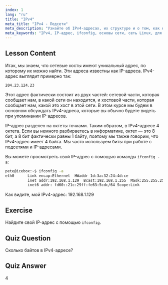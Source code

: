 ```yaml
---
index: 1
lang: "ru"
title: "IPv4"
meta_title: "IPv4 - Подсети"
meta_description: "Узнайте об IPv4-адресах, их структуре и о том, как найти свой IP с помощью ifconfig. Изучите основы сети для начинающих пользователей Linux."
meta_keywords: "IPv4, IP-адрес, ifconfig, основы сети, сеть Linux, для начинающих, учебник, руководство"
---
```


## Lesson Content

Итак, мы знаем, что сетевые хосты имеют уникальный адрес, по которому их можно найти. Эти адреса известны как IP-адреса. IPv4-адрес выглядит примерно так:

```
204.23.124.23
```

Этот адрес фактически состоит из двух частей: сетевой части, которая сообщает нам, в какой сети он находится, и хостовой части, которая сообщает нам, какой это хост в этой сети. В этом курсе мы будем в основном обсуждать IPv4-адреса, которые вы обычно будете видеть при упоминании IP-адресов.

IP-адрес разделен на октеты точками. Таким образом, в IPv4-адресе 4 октета. Если вы немного разбираетесь в информатике, октет — это 8 бит, а 8 бит фактически равны 1 байту, поэтому мы также говорим, что IPv4-адрес имеет 4 байта. Мы часто используем биты при работе с подсетями и IP-адресами.

Вы можете просмотреть свой IP-адрес с помощью команды `ifconfig -a`:

```bash
pete@icebox:~$ ifconfig -a
eth0      Link encap:Ethernet  HWaddr 1d:3a:32:24:4d:ce
          inet addr:192.168.1.129  Bcast:192.168.1.255  Mask:255.255.255.0
          inet6 addr: fd60::21c:29ff:fe63:5cdc/64 Scope:Link
```

Как видите, мой IPv4-адрес: 192.168.1.129

## Exercise

Найдите свой IP-адрес с помощью `ifconfig`.

## Quiz Question

Сколько байтов в IPv4-адресе?

## Quiz Answer

4

